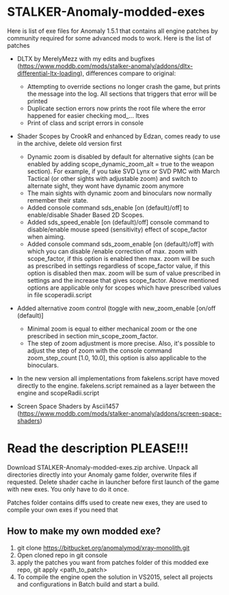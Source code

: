 # STALKER-Anomaly-modded-exes
Here is list of exe files for Anomaly 1.5.1 that contains all engine patches by community required for some advanced mods to work.
Here is the list of patches
* DLTX by MerelyMezz with my edits and bugfixes (https://www.moddb.com/mods/stalker-anomaly/addons/dltx-differential-ltx-loading), differences compare to original:
  * Attempting to override sections no longer crash the game, but prints the message into the log. All sections that triggers that error will be printed
  * Duplicate section errors now prints the root file where the error happened for easier checking mod_... ltxes
  * Print of class and script errors in console
  
* Shader Scopes by CrookR and enhanced by Edzan, comes ready to use in the archive, delete old version first
  * Dynamic zoom is disabled by default for alternative sights (can be enabled by adding scope_dynamic_zoom_alt = true to the weapon section). For example, if you take SVD Lynx or SVD PMC with March Tactical (or other sights with adjustable zoom) and switch to alternate sight, they wont have dynamic zoom anymore
  * The main sights with dynamic zoom and binoculars now normally remember their state.
  * Added console command sds_enable [on (default)/off] to enable/disable Shader Based 2D Scopes.
  * Added sds_speed_enable [on (default)/off] console command to disable/enable mouse speed (sensitivity) effect of scope_factor when aiming.
  * Added console command sds_zoom_enable [on (default)/off] with which you can disable /enable correction of max. zoom with scope_factor, if this option is enabled then max. zoom will be such as prescribed in settings regardless of scope_factor value, if this option is disabled then max. zoom will be sum of value prescribed in settings and the increase that gives scope_factor.
Above mentioned options are applicable only for scopes which have prescribed values in file scoperadii.script
 * Added alternative zoom control (toggle with new_zoom_enable [on/off (default)]
    * Minimal zoom is equal to either mechanical zoom or the one prescribed in section min_scope_zoom_factor.
    * The step of zoom adjustment is more precise. Also, it's possible to adjust the step of zoom with the console command zoom_step_count [1.0, 10.0], this option is also applicable to the binoculars.
 * In the new version all implementations from fakelens.script have moved directly to the engine. fakelens.script remained as a layer between the engine and scopeRadii.script
 
* Screen Space Shaders by Ascii1457 (https://www.moddb.com/mods/stalker-anomaly/addons/screen-space-shaders)

# Read the description PLEASE!!!
Download STALKER-Anomaly-modded-exes.zip archive.
Unpack all directories directly into your Anomaly game folder, overwrite files if requested.
Delete shader cache in launcher before first launch of the game with new exes. You only have to do it once.

Patches folder contains diffs used to create new exes, they are used to compile your own exes if you need that

## How to make my own modded exe?
1. git clone https://bitbucket.org/anomalymod/xray-monolith.git
2. Open cloned repo in git console
3. apply the patches you want from patches folder of this modded exe repo, git apply <path_to_patch>
4. To compile the engine open the solution in VS2015, select all projects and configurations in Batch build and start a build.
